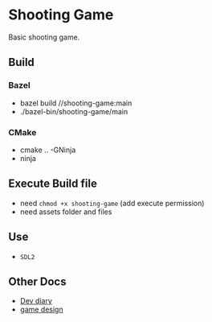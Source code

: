 # Shooting Game

Basic shooting game.

## Build

### Bazel

* bazel build //shooting-game:main
* ./bazel-bin/shooting-game/main

### CMake

* cmake .. -GNinja
* ninja

## Execute Build file

* need `chmod +x shooting-game` (add execute permission)
* need assets folder and files

## Use

* `SDL2`

## Other Docs

* [Dev diary](docs/diary.md)
* [game design](docs/design.md)
